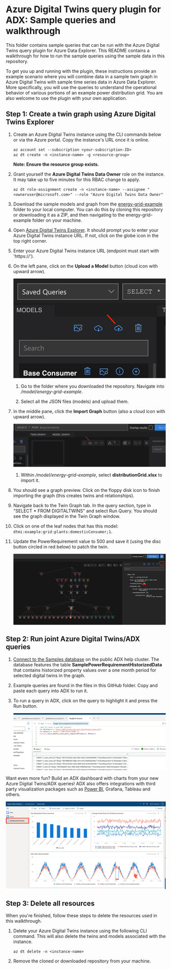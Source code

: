 # Azure Digital Twins query plugin for ADX: Sample queries and walkthrough

This folder contains sample queries that can be run with the Azure Digital Twins query plugin for Azure Data Explorer. This README contains a walkthrough for how to run the sample queries using the sample data in this repository.

To get you up and running with the plugin, these instructions provide an example scenario where you will combine data in a sample twin graph in Azure Digital Twins with sample time series data in Azure Data Explorer. More specifically, you will use the queries to understand the operational behavior of various portions of an example power distribution grid. You are also welcome to use the plugin with your own application.  

## Step 1: Create a twin graph using Azure Digital Twins Explorer

1. Create an Azure Digital Twins instance using the CLI commands below or via the Azure portal. Copy the instance's URL once it is online.

    ```
    az account set --subscription <your-subscription-ID>
    az dt create -n <instance-name> -g <resource-group> 
    ```

    **Note: Ensure the resource group exists.**
  
1. Grant yourself the **Azure Digital Twins Data Owner** role on the instance. It may take up to five minutes for this RBAC change to apply.
  
    ```
    az dt role-assignment create -n <instance-name> --assignee "<owneruser@microsoft.com>" --role "Azure Digital Twins Data Owner" 
    ``` 

1. Download the sample models and graph from the [energy-grid-example](../models/energy-grid-example) folder to your local computer. You can do this by cloning this repository or downloading it as a ZIP, and then navigating to the energy-grid-example folder on your machine.

1. Open [Azure Digital Twins Explorer](https://explorer.digitaltwins.azure.net/). It should prompt you to enter your Azure Digital Twins instance URL. If not, click on the globe icon in the top right corner.

1. Enter your Azure Digital Twins instance URL (endpoint must start with 'https://').

1. On the left pane, click on the **Upload a Model** button (cloud icon with upward arrow).

    ![Screenshot of the Upload a Model icon in Azure Digital Twins Explorer.](../images/adt-adx-queries/upload-model.png)

    1. Go to the folder where you downloaded the repository. Navigate into *<folder>/model/energy-grid-example*.

    1. Select all the JSON files (models) and upload them.

1. In the middle pane, click the **Import Graph** button (also a cloud icon with upward arrow).

    ![Screenshot of the Import Graph icon in Azure Digital Twins Explorer.](../images/adt-adx-queries/import-graph.png)

    1. Within *<folder>/model/energy-grid-example*, select **distributionGrid.xlsx** to import it.

1. You should see a graph preview. Click on the floppy disk icon to finish importing the graph (this creates twins and relationships).

1. Navigate back to the Twin Graph tab. In the query section, type in "SELECT * FROM DIGITALTWINS" and select Run Query. You should see the graph displayed in the Twin Graph window.

1. Click on one of the leaf nodes that has this model: `dtmi:example:grid:plants:domesticConsumer;1`.

1. Update the PowerRequirement value to 500 and save it (using the disc button circled in red below) to patch the twin.

    ![Screenshot of updating and saving a value in Azure Digital Twins Explorer.](../images/adt-adx-queries/save-patch.png)

## Step 2: Run joint Azure Digital Twins/ADX queries

1. [Connect to the Samples database](https://dataexplorer.azure.com/clusters/help/databases/Samples) on the public ADX help cluster. The database features the table **SamplePowerRequirementHistorizedData** that contains historized property values over a one month period for selected digital twins in the graph.

1. Example queries are found in the files in this GitHub folder. Copy and paste each query into ADX to run it.

1. To run a query in ADX, click on the query to highlight it and press the Run button.

    ![Screenshot of running a query with the Azure Digital Twins query plugin for ADX in the Azure portal.](../images/adt-adx-queries/adx-query.png)

Want even more fun? Build an ADX dashboard with charts from your new Azure Digital Twins/ADX queries! ADX also offers integrations with third party visualization packages such as [Power BI](https://docs.microsoft.com/azure/data-explorer/power-bi-best-practices), Grafana, Tableau and others.

![Screenshot of the Import Graph icon in Azure Digital Twins Explorer.](../images/adt-adx-queries/adx-dashboard.png)

## Step 3: Delete all resources

When you're finished, follow these steps to delete the resources used in this walkthrough.

1. Delete your Azure Digital Twins instance using the following CLI command. This will also delete the twins and models associated with the instance.

    ```
    az dt delete -n <instance-name>
    ```

1. Remove the cloned or downloaded repository from your machine.
